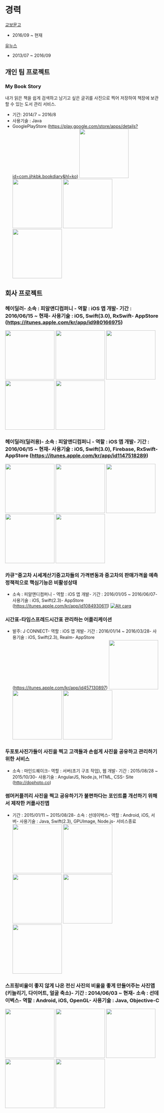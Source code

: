 # 경력
[교보문고](http://www.kyobobook.co.kr/)
- 2016/09 ~ 현재

[유누스](http://theunus.com/ko/)
- 2013/07 ~ 2016/09


## 개인 팀 프로젝트
### My Book Story
내가 읽은 책을 쉽게 검색하고 남기고 싶은 글귀를 사진으로 찍어 저장하여 책장에 보관할 수 있는 도서 관리 서비스.
- 기간: 2014/7 ~ 2016/8
- 사용기술 : Java
- GooglePlayStore (https://play.google.com/store/apps/details?id=com.jjhkbk.bookdiary&hl=ko)
<img src="images/daylight_01.jpeg" width="160"/> <img src="images/daylight_02.jpeg" width="160"/> <img src="images/daylight_03.jpeg" width="160"/> <img src="images/daylight_04.jpeg" width="160"/>

## 회사 프로젝트
### 헤이딜러- 소속 : 피알앤디컴퍼니 - 역할 : iOS 앱 개발- 기간 : 2016/06/15 ~ 현재- 사용기술 : iOS, Swift(3.0), RxSwift- AppStore (https://itunes.apple.com/kr/app/id980166975)
<img src="images/heydealer_00.jpeg" width="160"/> <img src="images/heydealer_01.jpeg" width="160"/> <img src="images/heydealer_02.jpeg" width="160"/> <img src="images/heydealer_03.jpeg" width="160"/> <img src="images/heydealer_04.jpeg" width="160"/>
### 헤이딜러(딜러용)- 소속 : 피알앤디컴퍼니 - 역할 : iOS 앱 개발- 기간 : 2016/06/15 ~ 현재- 사용기술 : iOS, Swift(3.0), Firebase, RxSwift- AppStore (https://itunes.apple.com/kr/app/id1147518289)
<img src="images/heydealer_for_dealer_00.jpeg" width="160"/> <img src="images/heydealer_for_dealer_01.jpeg" width="160"/> <img src="images/heydealer_for_dealer_02.jpeg" width="160"/> <img src="images/heydealer_for_dealer_03.jpeg" width="160"/> <img src="images/heydealer_for_dealer_04.jpeg" width="160"/>
### 카큐™중고차 시세계산기중고차들의 가격변동과 중고차의 판매가격을 예측정책적으로 핵심기능은 비활성상태
- 소속 : 피알앤디컴퍼니 - 역할 : iOS 앱 개발- 기간 : 2016/01/05 ~ 2016/06/07- 사용기술 : iOS, Swift(2.3)- AppStore (https://itunes.apple.com/kr/app/id1084930611)
[![Alt carq](images/carq160.jpg)](https://s3.ap-northeast-2.amazonaws.com/co.kr.taewan.preview/carq.mp4)
### 시간표-타임스프레드시간표 관리하는 어플리케이션
- 발주: J CONNECT- 역할 : iOS 앱 개발- 기간 : 2016/01/14 ~ 2016/03/28- 사용기술 : iOS, Swift(2.3), Realm- AppStore (https://itunes.apple.com/kr/app/id457130897)
<img src="images/timespread_00.jpeg" width="160"/> <img src="images/timespread_01.jpeg" width="160"/> <img src="images/timespread_02.jpeg" width="160"/>
### 두포토사진가들이 사진을 찍고 고객들과 손쉽게 사진을 공유하고 관리하기위한 서비스
- 소속 : 마인드퀘이크- 역할 : 서버(초기 구조 작업), 웹 개발- 기간 : 2015/08/28 ~ 2015/10/30- 사용기술 : AngularJS, Node.js, HTML, CSS- Site (http://dophoto.co)

### 썸머커플끼리 사진을 찍고 공유하기가 불편하다는 포인트를 개선하기 위해서 제작한 커플사진앱
- 기간 : 2015/01/11 ~ 2015/08/28- 소속 : 선데이벅스- 역할 : Android, iOS, 서버- 사용기술 : Java, Swift(2.3), GPUImage, Node.js- 서비스종료
<img src="images/summer_01.jpg" width="160"/> <img src="images/summer_02.jpg" width="160"/> <img src="images/summer_03.jpg" width="160"/> <img src="images/summer_04.jpg" width="160"/> <img src="images/summer_05.jpg" width="160"/>
### 스프링비율이 좋지 않게 나온 전신 사진의 비율을 좋게 만들어주는 사진앱 (키늘리기, 다이어트, 얼굴 축소)- 기간 : 2014/06/03 ~ 현재- 소속 : 선데이벅스- 역할 : Android, iOS, OpenGL- 사용기술 : Java, Objective-C
<img src="images/spring_00.jpeg" width="160"/> <img src="images/spring_01.jpeg" width="160"/> <img src="images/spring_02.jpeg" width="160"/> <img src="images/spring_03.jpeg" width="160"/> <img src="images/spring_04.jpeg" width="160"/>

